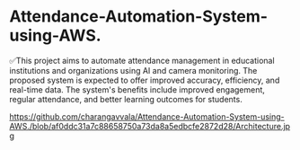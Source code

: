 # Attendance-Automation-System-using-AWS.

✅This project aims to automate attendance management in educational institutions and organizations using AI and camera monitoring. The proposed system is expected to offer improved accuracy, efficiency, and real-time data. The system's benefits include improved engagement, regular attendance, and better learning outcomes for students.

https://github.com/charangavvala/Attendance-Automation-System-using-AWS./blob/af0ddc31a7c88658750a73da8a5edbcfe2872d28/Architecture.jpg
